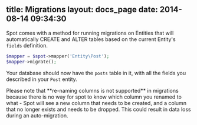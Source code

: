 title: Migrations
layout: docs_page
date: 2014-08-14 09:34:30
---

Spot comes with a method for running migrations on Entities that will
automatically CREATE and ALTER tables based on the current Entity's `fields`
definition.

```php
$mapper = $spot->mapper('Entity\Post');
$mapper->migrate();
```

Your database should now have the `posts` table in it, with all the fields you
described in your `Post` entity.

<div class="callout danger">
  Please note that **re-naming columns is not supported** in migrations because
  there is no way for spot to know which column you renamed to what - Spot will
  see a new column that needs to be created, and a column that no longer exists
  and needs to be dropped. This could result in data loss during an
  auto-migration.
</div>

